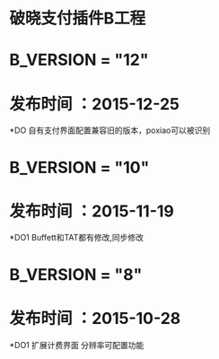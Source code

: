 破晓支付插件B工程
=======

B_VERSION = "12"
====
发布时间 ：2015-12-25
====
*DO 自有支付界面配置兼容旧的版本，poxiao可以被识别

B_VERSION = "10"
====
发布时间 ：2015-11-19
====
*DO1 Buffett和TAT都有修改,同步修改

B_VERSION = "8"
====
发布时间 ：2015-10-28
====
*DO1 扩展计费界面 分辨率可配置功能